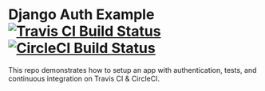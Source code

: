 # Django Auth Example [![Travis CI Build Status](https://travis-ci.org/kaeawc/django-auth-example.svg?branch=master)](https://travis-ci.org/kaeawc/django-auth-example) [![CircleCI Build Status](https://circleci.com/gh/kaeawc/django-auth-example.svg?style=shield&circle-token=de1e2da6849ab377b87b7814dda41719a7ba6fe7)](https://circleci.com/gh/kaeawc/django-auth-example)

This repo demonstrates how to setup an app with authentication, tests, and continuous integration on Travis CI & CircleCI.

